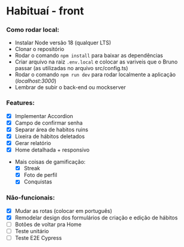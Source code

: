# Habituaí - front

### Como rodar local:

-   Instalar Node versão 18 (qualquer LTS)
-   Clonar o repositório
-   Rodar o comando `npm install` para baixar as dependências
-   Criar arquivo na raiz `.env.local` e colocar as variveis que o Bruno passar (as utilizadas no arquivo src/config.ts)
-   Rodar o comando `npm run dev` para rodar localmente a aplicação (_localhost:3000_)
-   Lembrar de subir o back-end ou mockserver

### Features:

-   [x] Implementar Accordion
-   [x] Campo de confirmar senha
-   [x] Separar área de habitos ruins
-   [x] Lixeira de hábitos deletados
-   [x] Gerar relatório
-   [x] Home detalhada + responsivo
-   Mais coisas de gamificação:
    -   [x] Streak
    -   [x] Foto de perfil
    -   [x] Conquistas

### Não-funcionais:

-   [x] Mudar as rotas (colocar em português)
-   [x] Remodelar design dos formulários de criação e edição de hábitos
-   [ ] Botões de voltar pra Home
-   [ ] Teste unitário
-   [ ] Teste E2E Cypress
